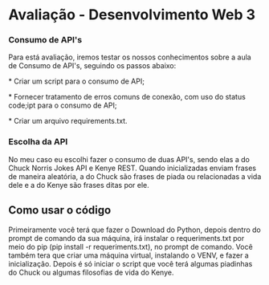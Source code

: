 <h1>Avaliação - Desenvolvimento Web 3</h1>

<h3>Consumo de API's</h3>
Para está avaliação, iremos testar os nossos conhecimentos sobre a aula de Consumo de API's, seguindo os passos abaixo:
<p>* Criar um script para o consumo de API;</p>
<p>* Fornecer tratamento de erros comuns de conexão, com uso do status code;ipt para o consumo de API;</p>
<p>* Criar um arquivo requirements.txt.</p>

<h3>Escolha da API</h3>
No meu caso eu escolhi fazer o consumo de duas API's, sendo elas a do Chuck Norris Jokes API e Kenye REST. Quando inicializadas enviam frases de maneira aleatória, a do Chuck são frases de piada ou relacionadas a vida dele e a do Kenye são frases ditas por ele.

<h2>Como usar o código</h2>
Primeiramente você terá que fazer o Download do Python, depois dentro do prompt de comando da sua máquina, irá instalar o requeriments.txt por meio do pip (pip install -r requeriments.txt), no prompt de comando. Você também tera que criar uma máquina virtual, instalando o VENV, e fazer a inicialização. Depois é só iniciar o script que você terá algumas piadinhas do Chuck ou algumas filosofias de vida do Kenye.
